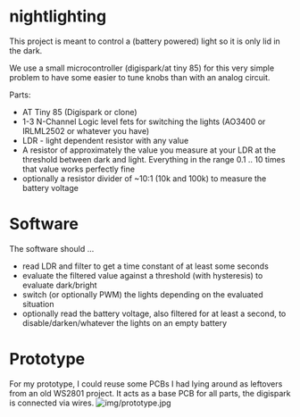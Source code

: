 # nightlighting
This project is meant to control a (battery powered) light so it is only lid in the dark.

We use a small microcontroller (digispark/at tiny 85) for this very simple problem to have some easier to tune knobs than with an analog circuit.

Parts:
  * AT Tiny 85 (Digispark or clone)
  * 1-3 N-Channel Logic level fets for switching the lights (AO3400 or IRLML2502 or whatever you have)
  * LDR - light dependent resistor with any value
  * A resistor of approximately the value you measure at your LDR at the threshold between dark and light. Everything in the range 0.1 .. 10 times that value works perfectly fine
  * optionally a resistor divider of ~10:1 (10k and 100k) to measure the battery voltage

# Software
The software should ...
  * read LDR and filter to get a time constant of at least some seconds
  * evaluate the filtered value against a threshold (with hysteresis) to evaluate dark/bright
  * switch (or optionally PWM) the lights depending on the evaluated situation
  * optionally read the battery voltage, also filtered for at least a second, to disable/darken/whatever the lights on an empty battery

# Prototype
For my prototype, I could reuse some PCBs I had lying around as leftovers from an old WS2801 project.
It acts as a base PCB for all parts, the digispark is connected via wires.
![img/prototype.jpg](Prototype)

